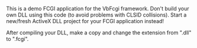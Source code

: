 This is a demo FCGI application for the VbFcgi framework. Don't build your own DLL using this code (to avoid problems with CLSID collisions). Start a new/fresh ActiveX DLL project for your FCGI application instead!

After compiling your DLL, make a copy and change the extension from ".dll" to ".fcgi".